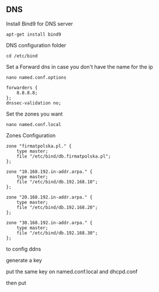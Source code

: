 ## DNS 
Install Bind9 for DNS server 
```
apt-get install bind9
```
DNS configuration folder 
```
cd /etc/bind
```
Set a Forward dns in case you don't have the name for the ip
```
nano named.conf.options	
```
```
forwarders {
    8.8.8.8;
};
dnssec-validation no;
```
Set the zones you want 
```
nano named.conf.local
```
Zones Configuration 
```
zone "firmatpolska.pl." {
    type master;
    file "/etc/bind/db.firmatpolska.pl";
};

zone "10.168.192.in-addr.arpa." { 
    type master;
    file "/etc/bind/db.192.168.10";
};

zone "20.168.192.in-addr.arpa." {
    type master;
    file "/etc/bind/db.192.168.20";
};

zone "30.168.192.in-addr.arpa." {
    type master;
    file "/etc/bind/db.192.168.30";
};
```

to config ddns 

generate a key 

put the same key on named.conf.local and dhcpd.conf 

then put 